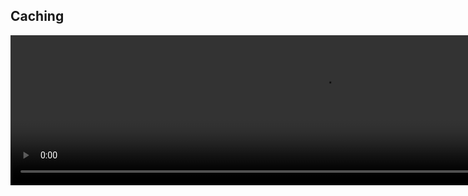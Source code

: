 

## Caching 

<video width="1000" height="240" controls>
  <source src="http://ankit-portfolio.s3-ap-southeast-1.amazonaws.com/system-design/basics/10-caching.mp4" type="video/mp4">
</video>
